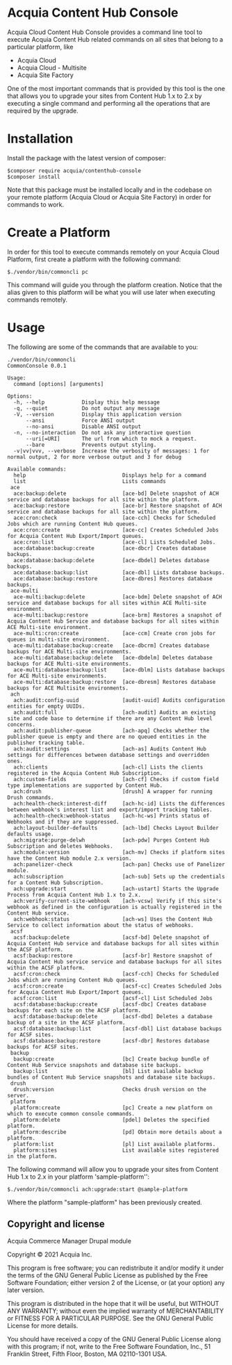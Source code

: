 # Acquia Content Hub Console
Acquia Cloud Content Hub Console provides a command line tool to execute Acquia Content Hub related commands on all sites that belong to a 
particular platform, like
  - Acquia Cloud
  - Acquia Cloud - Multisite
  - Acquia Site Factory 

One of the most important commands that is provided by this tool is the one that allows you to upgrade your sites from
Content Hub 1.x to 2.x by executing a single command and performing all the operations that are required by the upgrade. 

# Installation
Install the package with the latest version of composer:

    $composer require acquia/contenthub-console
    $composer install

Note that this package must be installed locally and in the codebase on your remote platform (Acquia Cloud or Acquia 
Site Factory) in order for commands to work.

# Create a Platform

In order for this tool to execute commands remotely on your Acquia Cloud Platform, first create a platform with the 
following command:

    $./vendor/bin/commoncli pc
    
This command will guide you through the platform creation. Notice that the alias given to this platform will be what you 
will use later when executing commands remotely.
    
# Usage
The following are some of the commands that are available to you:

    ./vendor/bin/commoncli 
    CommonConsole 0.0.1
    
    Usage:
      command [options] [arguments]
    
    Options:
      -h, --help            Display this help message
      -q, --quiet           Do not output any message
      -V, --version         Display this application version
          --ansi            Force ANSI output
          --no-ansi         Disable ANSI output
      -n, --no-interaction  Do not ask any interactive question
          --uri[=URI]       The url from which to mock a request.
          --bare            Prevents output styling.
      -v|vv|vvv, --verbose  Increase the verbosity of messages: 1 for normal output, 2 for more verbose output and 3 for debug
    
    Available commands:
      help                               Displays help for a command
      list                               Lists commands
     ace
      ace:backup:delete                  [ace-bd] Delete snapshot of ACH service and database backups for all site within the platform.
      ace:backup:restore                 [ace-br] Restore snapshot of ACH service and database backups for all site within the platform.
      ace:cron:check                     [ace-cch] Checks for Scheduled Jobs which are running Content Hub queues.
      ace:cron:create                    [ace-cc] Creates Scheduled Jobs for Acquia Content Hub Export/Import queues.
      ace:cron:list                      [ace-cl] Lists Scheduled Jobs.
      ace:database:backup:create         [ace-dbcr] Creates database backups.
      ace:database:backup:delete         [ace-dbdel] Deletes database backups.
      ace:database:backup:list           [ace-dbl] Lists database backups.
      ace:database:backup:restore        [ace-dbres] Restores database backups.
     ace-multi
      ace-multi:backup:delete            [ace-bdm] Delete snapshot of ACH service and database backups for all sites within ACE Multi-site environment.
      ace-multi:backup:restore           [ace-brm] Restores a snapshot of Acquia Content Hub Service and database backups for all sites within ACE Multi-site environment.
      ace-multi:cron:create              [ace-ccm] Create cron jobs for queues in multi-site environment.
      ace-multi:database:backup:create   [ace-dbcrm] Creates database backups for ACE Multi-site environments.
      ace-multi:database:backup:delete   [ace-dbdelm] Deletes database backups for ACE Multi-site environments.
      ace-multi:database:backup:list     [ace-dblm] Lists database backups for ACE Multi-site environments.
      ace-multi:database:backup:restore  [ace-dbresm] Restores database backups for ACE Multisite environments.
     ach
      ach:audit:config-uuid              [audit-uuid] Audits configuration entities for empty UUIDs.
      ach:audit:full                     [ach-audit] Audits an existing site and code base to determine if there are any Content Hub level concerns.
      ach:audit:publisher-queue          [ach-apq] Checks whether the publisher queue is empty and there are no queued entities in the publisher tracking table.
      ach:audit:settings                 [ach-as] Audits Content Hub settings for differences between database settings and overridden ones.
      ach:clients                        [ach-cl] Lists the clients registered in the Acquia Content Hub Subscription.
      ach:custom-fields                  [ach-cf] Checks if custom field type implementations are supported by Content Hub.
      ach:drush                          [drush] A wrapper for running Drush commands.
      ach:health-check:interest-diff     [ach-hc-id] Lists the differences between webhook's interest list and export/import tracking tables.
      ach:health-check:webhook-status    [ach-hc-ws] Prints status of Webhooks and if they are suppressed.
      ach:layout-builder-defaults        [ach-lbd] Checks Layout Builder defaults usage.
      ach:migrate:purge-delwh            [ach-pdw] Purges Content Hub Subscription and deletes Webhooks.
      ach:module:version                 [ach-mv] Checks if platform sites have the Content Hub module 2.x version.
      ach:panelizer-check                [ach-pan] Checks use of Panelizer module.
      ach:subscription                   [ach-sub] Sets up the credentials for a Content Hub Subscription.
      ach:upgrade:start                  [ach-ustart] Starts the Upgrade Process from Acquia Content Hub 1.x to 2.x.
      ach:verify-current-site-webhook    [ach-vcsw] Verify if this site's webhook as defined in the configuration is actually registered in the Content Hub service.
      ach:webhook:status                 [ach-ws] Uses the Content Hub Service to collect information about the status of webhooks.
     acsf
      acsf:backup:delete                 [acsf-bd] Delete snapshot of Acquia Content Hub service and database backups for all sites within the ACSF platform.
      acsf:backup:restore                [acsf-br] Restore snapshot of Acquia Content Hub service service and database backups for all sites within the ACSF platform.
      acsf:cron:check                    [acsf-cch] Checks for Scheduled Jobs which are running Content Hub queues.
      acsf:cron:create                   [acsf-cc] Creates Scheduled Jobs for Acquia Content Hub Export/Import queues.
      acsf:cron:list                     [acsf-cl] List Scheduled Jobs
      acsf:database:backup:create        [acsf-dbc] Creates database backups for each site on the ACSF platform.
      acsf:database:backup:delete        [acsf-dbd] Deletes a database backup of a site in the ACSF platform.
      acsf:database:backup:list          [acsf-dbl] List database backups for ACSF sites.
      acsf:database:backup:restore       [acsf-dbr] Restores database backups for ACSF sites.
     backup
      backup:create                      [bc] Create backup bundle of Content Hub Service snapshots and database site backups.
      backup:list                        [bl] List available backup bundles of Content Hub Service snapshots and database site backups.
     drush
      drush:version                      Checks drush version on the server.
     platform
      platform:create                    [pc] Create a new platform on which to execute common console commands.
      platform:delete                    [pdel] Deletes the specified platform.
      platform:describe                  [pd] Obtain more details about a platform.
      platform:list                      [pl] List available platforms.
      platform:sites                     List available sites registered in the platform.

The following command will allow you to upgrade your sites from Content Hub 1.x to 2.x in your platform 'sample-platform'':

    $./vendor/bin/commoncli ach:upgrade:start @sample-platform
   
Where the platform "sample-platform" has been previously created. 

## Copyright and license

Acquia Commerce Manager Drupal module

Copyright &copy; 2021 Acquia Inc.

This program is free software; you can redistribute it and/or modify
it under the terms of the GNU General Public License as published by
the Free Software Foundation; either version 2 of the License, or
(at your option) any later version.

This program is distributed in the hope that it will be useful,
but WITHOUT ANY WARRANTY; without even the implied warranty of
MERCHANTABILITY or FITNESS FOR A PARTICULAR PURPOSE.  See the
GNU General Public License for more details.

You should have received a copy of the GNU General Public License along
with this program; if not, write to the Free Software Foundation, Inc.,
51 Franklin Street, Fifth Floor, Boston, MA 02110-1301 USA.
